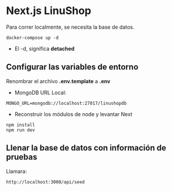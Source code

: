 # Next.js LinuShop
Para correr localmente, se necesita la base de datos.
```
docker-compose up -d
```

* El -d, significa __detached__



## Configurar las variables de entorno
Renombrar el archivo __.env.template__ a __.env__
* MongoDB URL Local:
```
MONGO_URL=mongodb://localhost:27017/linushopdb
```

* Reconstruir los módulos de node y levantar Next
```
npm install
npm run dev
```



## Llenar la base de datos con información de pruebas

Llamara:
```
http://localhost:3000/api/seed
```